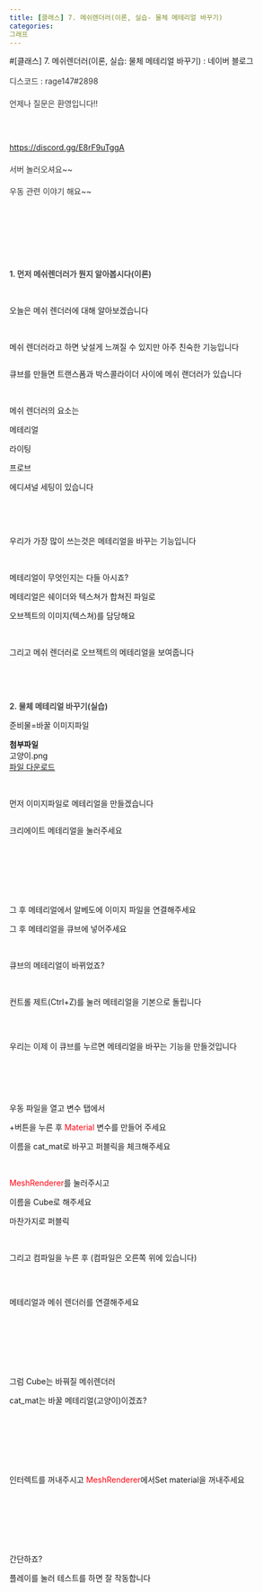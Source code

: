 ```yaml
---
title: [클래스] 7. 메쉬렌더러(이론, 실습- 물체 메테리얼 바꾸기)
categories:
그래프
---
```

#[클래스] 7. 메쉬렌더러(이론, 실습: 물체 메테리얼 바꾸기) : 네이버 블로그
<div class="wrap_rabbit pcol2 _param(1) _postViewArea222604964339" id="post-view222604964339">
<!-- Rabbit HTML --><div class="se-viewer se-theme-default" lang="ko-KR">
<!-- SE_DOC_HEADER_END -->
<div class="se-main-container">
<div class="se-component se-text se-l-default" id="SE-1b92cba2-12c3-4734-8e81-ede95ac182d8">
<div class="se-component-content">
<div class="se-section se-section-text se-l-default">
<div class="se-module se-module-text">
<!-- SE-TEXT { --><p class="se-text-paragraph se-text-paragraph-align-left" id="SE-026ed6e2-1025-41cc-bf18-c156fa68451b" style="line-height:1.8;"><span class="se-fs-fs15 se-ff-nanumgothic se-style-unset" id="SE-7ee25f3a-586a-49bc-91f3-8ead3bfbcf89" style="color:#333333;background-color:#ffffff;">디스코드 : rage147#2898</span></p><!-- } SE-TEXT --><!-- SE-TEXT { --><p class="se-text-paragraph se-text-paragraph-align-left" id="SE-714bac13-d2c5-4844-8515-8718148ae581" style="line-height:1.8;"><span class="se-fs-fs15 se-ff-nanumgothic se-style-unset" id="SE-3079d2f0-1765-4667-b3c0-a40b8f6f58fa" style="color:#333333;background-color:#ffffff;">언제나 질문은 환영입니다!!</span></p><!-- } SE-TEXT --><!-- SE-TEXT { --><p class="se-text-paragraph se-text-paragraph-align-left" id="SE-163aa24f-811b-4412-b7f7-34f2c73c32c4" style="line-height:1.8;"><span class="se-fs-fs15 se-ff-nanumgothic se-style-unset" id="SE-dd685475-84fd-4403-9a56-2fa0099cbf8d" style="color:#333333;background-color:#ffffff;">​</span></p><!-- } SE-TEXT --><!-- SE-TEXT { --><p class="se-text-paragraph se-text-paragraph-align-left" id="SE-f831c384-9a2d-4ca8-8cd3-bd06a78700b5" style="line-height:1.8;"><span class="se-fs-fs15 se-ff-nanumgothic se-style-unset" id="SE-fb396d85-4050-4e95-af86-3192042d6301" style="color:#608cba;background-color:#ffffff;"><a class="se-link" href="https://discord.gg/E8rF9uTggA" target="_blank"><u>https://discord.gg/E8rF9uTggA</u></a></span></p><!-- } SE-TEXT --><!-- SE-TEXT { --><p class="se-text-paragraph se-text-paragraph-align-left" id="SE-dfe38eee-a0ad-4ae0-b2c6-12566ce8575b" style="line-height:1.8;"><span class="se-fs-fs15 se-ff-nanumgothic se-style-unset" id="SE-3be981e0-d031-4152-bd78-b1a69f3fb74c" style="color:#333333;background-color:#ffffff;">서버 놀러오셔요~~</span></p><!-- } SE-TEXT --><!-- SE-TEXT { --><p class="se-text-paragraph se-text-paragraph-align-left" id="SE-8bcc14d8-0c2e-48ff-acac-b6bb04d09eb0" style="line-height:1.8;"><span class="se-fs-fs15 se-ff-nanumgothic se-style-unset" id="SE-db181ba3-4c0f-4665-8082-c978b70541da" style="color:#333333;background-color:#ffffff;">우동 관련 이야기 해요~~</span></p><!-- } SE-TEXT --><!-- SE-TEXT { --><p class="se-text-paragraph se-text-paragraph-align-left" id="SE-1a69d64b-dac3-4b17-800d-95972ff98c20" style="line-height:1.8;"><span class="se-fs-fs15 se-ff-nanumgothic se-style-unset" id="SE-707f7c2e-32a2-4364-8acd-b469d59d4fc8" style="color:#333333;">​</span></p><!-- } SE-TEXT --><!-- SE-TEXT { --><p class="se-text-paragraph se-text-paragraph-align-left" id="SE-55681369-f149-4fb2-9ec4-78313d1dff65" style="line-height:1.8;"><span class="se-fs-fs15 se-ff-nanumgothic se-style-unset" id="SE-d1890f6a-62f7-43ad-b0af-c5d723d9e9dd" style="color:#333333;">​</span></p><!-- } SE-TEXT --><!-- SE-TEXT { --><p class="se-text-paragraph se-text-paragraph-align-" id="SE-50a448f0-be25-4434-a3e0-3413028ef7c9" style=""><span class="se-fs- se-ff-" id="SE-71b1f38a-49a7-4ce0-888d-6d71cae93d2c" style="">​</span></p><!-- } SE-TEXT --><!-- SE-TEXT { --><p class="se-text-paragraph se-text-paragraph-align-" id="SE-4eba8ff9-1c66-4d32-a6f4-a43ac4a6089a" style=""><span class="se-fs-fs30 se-ff-nanumgothic se-style-unset" id="SE-e2661aec-2dfc-45e7-b3d0-c92f3bbcc888" style="color:#444444;background-color:#ffffff;"><b>1. 먼저 메쉬렌더러가 뭔지 알아봅시다(이론)</b></span></p><!-- } SE-TEXT --><!-- SE-TEXT { --><p class="se-text-paragraph se-text-paragraph-align-" id="SE-df519e35-d0ca-4fec-b1d6-cd39dfd6b7ed" style=""><span class="se-fs- se-ff-" id="SE-b38dbf21-a5d0-4d52-91e2-1e935d581897" style="">​</span></p><!-- } SE-TEXT --><!-- SE-TEXT { --><p class="se-text-paragraph se-text-paragraph-align-" id="SE-e38d15f3-eec4-4baa-8d5b-cc3cc215d3ae" style=""><span class="se-fs- se-ff-" id="SE-0cbd3209-86f1-4c52-b557-d829ef912b8d" style="">오늘은 메쉬 렌더러에 대해 알아보겠습니다</span></p><!-- } SE-TEXT --><!-- SE-TEXT { --><p class="se-text-paragraph se-text-paragraph-align-" id="SE-262bf3d8-1b06-4266-a021-e6a1e7cb8144" style=""><span class="se-fs- se-ff-" id="SE-95ff6fed-1738-4d5a-8fbd-7853207659e4" style="">​</span></p><!-- } SE-TEXT --><!-- SE-TEXT { --><p class="se-text-paragraph se-text-paragraph-align-" id="SE-99f9daff-cfbb-4880-9882-4e25616369bc" style=""><span class="se-fs- se-ff-" id="SE-6f672ded-f059-493d-bf23-de92b929fa79" style="">메쉬 렌더러라고 하면 낮설게 느껴질 수 있지만 아주 친숙한 기능입니다</span></p><!-- } SE-TEXT -->
</div>
</div>
</div>
</div> <div class="se-component se-image se-l-default" id="SE-838957e3-03ed-4fdd-86dc-5ba6b978c8a4">
<div class="se-component-content se-component-content-normal">
<div class="se-section se-section-image se-l-default se-section-align-" style="max-width:463px;">
<div class="se-module se-module-image" style="">
<a class="se-module-image-link __se_image_link __se_link" data-linkdata='{"id" : "SE-838957e3-03ed-4fdd-86dc-5ba6b978c8a4", "src" : "https://postfiles.pstatic.net/MjAyMTEyMjJfMTAx/MDAxNjQwMTY4NjkyNDUy.VJ_N2U1fiekRLe_Sub7eKKzZzNuQc9mwqb-jZ-CEpZUg.XUuzDNnpR51jTRC2gQSEX-osEPQ5HN8zEP04TIpSlncg.PNG.dls32208/image.png", "originalWidth" : "463", "originalHeight" : "618", "linkUse" : "false", "link" : ""}' data-linktype="img" href="#" onclick="return false;" style="">
<img alt="" class="se-image-resource" data-height="618" data-lazy-src="https://postfiles.pstatic.net/MjAyMTEyMjJfMTAx/MDAxNjQwMTY4NjkyNDUy.VJ_N2U1fiekRLe_Sub7eKKzZzNuQc9mwqb-jZ-CEpZUg.XUuzDNnpR51jTRC2gQSEX-osEPQ5HN8zEP04TIpSlncg.PNG.dls32208/image.png?type=w966" data-width="463" src="https://postfiles.pstatic.net/MjAyMTEyMjJfMTAx/MDAxNjQwMTY4NjkyNDUy.VJ_N2U1fiekRLe_Sub7eKKzZzNuQc9mwqb-jZ-CEpZUg.XUuzDNnpR51jTRC2gQSEX-osEPQ5HN8zEP04TIpSlncg.PNG.dls32208/image.png?type=w80_blur">
</img></a>
</div>
</div>
</div>
</div>
<div class="se-component se-text se-l-default" id="SE-b9aac020-d290-4c0e-a2fb-50999cd856f5">
<div class="se-component-content">
<div class="se-section se-section-text se-l-default">
<div class="se-module se-module-text">
<!-- SE-TEXT { --><p class="se-text-paragraph se-text-paragraph-align-" id="SE-8c00db47-7a99-4c97-bc04-4688d0d2a09a" style=""><span class="se-fs- se-ff-" id="SE-87862a15-141e-4ee9-bb11-f4dd0d26fd4c" style="">큐브를 만들면 트랜스폼과 박스콜라이더 사이에 메쉬 랜더러가 있습니다</span></p><!-- } SE-TEXT --><!-- SE-TEXT { --><p class="se-text-paragraph se-text-paragraph-align-" id="SE-4e9095df-baea-4791-ad20-e83f3db7eb4f" style=""><span class="se-fs- se-ff-" id="SE-e349e7a7-5463-4c23-a5e8-9cd4b6497331" style="">​</span></p><!-- } SE-TEXT --><!-- SE-TEXT { --><p class="se-text-paragraph se-text-paragraph-align-" id="SE-a3aaf52c-539a-427c-8d60-bb5882ee9ceb" style=""><span class="se-fs- se-ff-" id="SE-be12d4a9-8e92-4d98-9a8c-c6281a1c0fd9" style="">메쉬 렌더러의 요소는 </span></p><!-- } SE-TEXT --><!-- SE-TEXT { --><p class="se-text-paragraph se-text-paragraph-align-" id="SE-e82a97e3-d898-4d36-b887-33632487d70b" style=""><span class="se-fs- se-ff-" id="SE-76654ef8-6c0b-4092-8eee-b8254d8c988a" style="">메테리얼</span></p><!-- } SE-TEXT --><!-- SE-TEXT { --><p class="se-text-paragraph se-text-paragraph-align-" id="SE-f57aede4-ddf0-474a-940b-60e18a555f2d" style=""><span class="se-fs- se-ff-" id="SE-c917cc18-5100-4196-bda7-250cde4472da" style="">라이팅</span></p><!-- } SE-TEXT --><!-- SE-TEXT { --><p class="se-text-paragraph se-text-paragraph-align-" id="SE-87cbb624-6272-4ef7-b529-1fe4ad0b0605" style=""><span class="se-fs- se-ff-" id="SE-92f400dd-54ab-43a7-9bfe-15016db6c3b5" style="">프로브</span></p><!-- } SE-TEXT --><!-- SE-TEXT { --><p class="se-text-paragraph se-text-paragraph-align-" id="SE-41e76f1c-7f88-4801-aa75-76a87d96b625" style=""><span class="se-fs- se-ff-" id="SE-401eaa4c-db95-4edd-9d34-bfa10b119776" style="">에디셔널 세팅이 있습니다</span></p><!-- } SE-TEXT --><!-- SE-TEXT { --><p class="se-text-paragraph se-text-paragraph-align-" id="SE-ed778fa1-5d7f-47ae-899b-45009e117555" style=""><span class="se-fs- se-ff-" id="SE-11b4e66c-fdee-44ce-92e9-5c7dca7638ff" style="">​</span></p><!-- } SE-TEXT --><!-- SE-TEXT { --><p class="se-text-paragraph se-text-paragraph-align-" id="SE-7bd327b1-2c7d-4362-9921-fa4b518c426c" style=""><span class="se-fs- se-ff-" id="SE-b9653c92-f861-45a8-bec5-5c13c5a0fc73" style="">​</span></p><!-- } SE-TEXT --><!-- SE-TEXT { --><p class="se-text-paragraph se-text-paragraph-align-" id="SE-fcbbc1f5-1aaa-4480-8d42-93a988d1b81b" style=""><span class="se-fs- se-ff-" id="SE-f166d54d-a88b-43eb-9fa4-28efcd672452" style="">우리가 가장 많이 쓰는것은 메테리얼을 바꾸는 기능입니다</span></p><!-- } SE-TEXT --><!-- SE-TEXT { --><p class="se-text-paragraph se-text-paragraph-align-" id="SE-b7c221d1-718b-4ee4-a14e-cf89966ddb07" style=""><span class="se-fs- se-ff-" id="SE-c636616e-cf34-437c-bb11-c58843bfd381" style="">​</span></p><!-- } SE-TEXT --><!-- SE-TEXT { --><p class="se-text-paragraph se-text-paragraph-align-" id="SE-ac129d31-af48-4ac6-bdda-b504511c5d68" style=""><span class="se-fs- se-ff-" id="SE-3d5dc0ba-da5c-4766-ae07-61a339e46691" style="">메테리얼이 무엇인지는 다들 아시죠?</span></p><!-- } SE-TEXT --><!-- SE-TEXT { --><p class="se-text-paragraph se-text-paragraph-align-" id="SE-218dc0af-ff28-4cb8-9f6b-ec80650e946a" style=""><span class="se-fs- se-ff-" id="SE-3eb4ff49-de6b-4393-baa6-a76b98109076" style="">메테리얼은 쉐이더와 텍스쳐가 합쳐진 파일로</span></p><!-- } SE-TEXT --><!-- SE-TEXT { --><p class="se-text-paragraph se-text-paragraph-align-" id="SE-3d1155fa-6abc-415f-8f67-d251891b3ad8" style=""><span class="se-fs- se-ff-" id="SE-6ea4b421-45bf-47b4-9e21-56a0efc08897" style="">오브젝트의 이미지(텍스쳐)를 담당해요</span></p><!-- } SE-TEXT --><!-- SE-TEXT { --><p class="se-text-paragraph se-text-paragraph-align-" id="SE-a4a9c4fe-c88a-4e1f-a141-a54b9c8ac620" style=""><span class="se-fs- se-ff-" id="SE-083a0083-39d0-4a6d-8992-1eeb4515ceb8" style="">​</span></p><!-- } SE-TEXT --><!-- SE-TEXT { --><p class="se-text-paragraph se-text-paragraph-align-" id="SE-fbaec2c3-82b5-4178-9285-a71dc1faafe5" style=""><span class="se-fs- se-ff-" id="SE-83c1e6b6-7fbf-4829-a1d2-ad00856c2329" style="">그리고 메쉬 렌더러로 오브젝트의 메테리얼을 보여줍니다</span></p><!-- } SE-TEXT --><!-- SE-TEXT { --><p class="se-text-paragraph se-text-paragraph-align-" id="SE-9724196d-4871-4a37-872b-978593342fd1" style=""><span class="se-fs- se-ff-" id="SE-8d80c5e3-a68f-4167-8aba-1006d4e24365" style="">​</span></p><!-- } SE-TEXT --><!-- SE-TEXT { --><p class="se-text-paragraph se-text-paragraph-align-" id="SE-f218b399-e1b3-4e81-b6e6-ed99386e02e0" style=""><span class="se-fs- se-ff-" id="SE-df444fc5-203e-44ab-99e1-1f667e7603a6" style="">​</span></p><!-- } SE-TEXT --><!-- SE-TEXT { --><p class="se-text-paragraph se-text-paragraph-align-" id="SE-f3afc82c-ca6e-4459-964c-aac42067072e" style=""><span class="se-fs-fs30 se-ff-nanumgothic se-style-unset" id="SE-df58042d-dc93-4367-b717-bc987c4b0a03" style="color:#444444;background-color:#ffffff;"><b>2. 물체 메테리얼 바꾸기(실습)</b></span></p><!-- } SE-TEXT --><!-- SE-TEXT { --><p class="se-text-paragraph se-text-paragraph-align-" id="SE-743df5e3-e0ef-4444-9957-7451ede69176" style=""><span class="se-fs- se-ff-" id="SE-44868656-d70e-449c-ba63-f89d75938cb1" style="">준비물=바꿀 이미지파일 </span></p><!-- } SE-TEXT -->
</div>
</div>
</div>
</div> <div class="se-component se-file se-l-default" id="SE-63f38bb4-d107-4274-8652-26220531e28d">
<div class="se-component-content">
<div class="se-section se-section-file se-l-default se-section-align-">
<div class="se-module se-module-file">
<span class="se-file-icon"><strong class="se-blind">첨부파일</strong></span>
<div class="se-file-name-container">
<span class="se-file-name">고양이</span><span class="se-file-extension">.png</span>
</div>
<a class="se-file-save-button __se_link" data-linkdata='{"link": "https://blogattach.naver.net/37a22b9888dbd30f23c2a697a9483148e8b743a0ef/20211226_266_blogfile/dls32208_1640493492725_fPv7ob_png/%EA%B3%A0%EC%96%91%EC%9D%B4.png"}' data-linktype="file" href="https://blogattach.naver.net/37a22b9888dbd30f23c2a697a9483148e8b743a0ef/20211226_266_blogfile/dls32208_1640493492725_fPv7ob_png/%EA%B3%A0%EC%96%91%EC%9D%B4.png" role="button" target="_blank">
<span class="se-blind">파일 다운로드</span>
</a>
</div>
</div>
</div>
<script class="__se_module_data" data-module='{"type":"v2_file", "id" :"SE-63f38bb4-d107-4274-8652-26220531e28d", "data" : { "link": "https://blogattach.naver.net/37a22b9888dbd30f23c2a697a9483148e8b743a0ef/20211226_266_blogfile/dls32208_1640493492725_fPv7ob_png/%EA%B3%A0%EC%96%91%EC%9D%B4.png"}}' type="text/data"></script>
</div> <div class="se-component se-text se-l-default" id="SE-0dd25b65-38cc-4495-a504-5aeae3c760fe">
<div class="se-component-content">
<div class="se-section se-section-text se-l-default">
<div class="se-module se-module-text">
<!-- SE-TEXT { --><p class="se-text-paragraph se-text-paragraph-align-" id="SE-0685c059-8226-47ec-9626-ed33dc8e27c6" style=""><span class="se-fs- se-ff-" id="SE-6dd46359-5780-4c83-b1c0-50cf708513dc" style="">​</span></p><!-- } SE-TEXT --><!-- SE-TEXT { --><p class="se-text-paragraph se-text-paragraph-align-" id="SE-627993f8-4b7d-4b10-a053-4131004f3609" style=""><span class="se-fs- se-ff-" id="SE-06660c5f-cccc-467b-8778-7bac19a340c2" style="">먼저 이미지파일로 메테리얼을 만들겠습니다</span></p><!-- } SE-TEXT -->
</div>
</div>
</div>
</div> <div class="se-component se-image se-l-default" id="SE-49d15f8f-ea26-4c57-b99b-38f4700d86c7">
<div class="se-component-content se-component-content-normal">
<div class="se-section se-section-image se-l-default se-section-align-" style="max-width:865px;">
<div class="se-module se-module-image" style="">
<a class="se-module-image-link __se_image_link __se_link" data-linkdata='{"id" : "SE-49d15f8f-ea26-4c57-b99b-38f4700d86c7", "src" : "https://postfiles.pstatic.net/MjAyMTEyMjZfMTM3/MDAxNjQwNDQ3MjI1NTk2.RMRWl9Iiw366dT4K_bocaFH1uMw0uwGTrFVRxqPlKgwg.MqndsDUq9iz4lQZ8NltUgXwSEEjjRbVfOBQROoqG3EQg.PNG.dls32208/image.png", "originalWidth" : "865", "originalHeight" : "867", "linkUse" : "false", "link" : ""}' data-linktype="img" href="#" onclick="return false;" style="">
<img alt="" class="se-image-resource" data-height="867" data-lazy-src="https://postfiles.pstatic.net/MjAyMTEyMjZfMTM3/MDAxNjQwNDQ3MjI1NTk2.RMRWl9Iiw366dT4K_bocaFH1uMw0uwGTrFVRxqPlKgwg.MqndsDUq9iz4lQZ8NltUgXwSEEjjRbVfOBQROoqG3EQg.PNG.dls32208/image.png?type=w966" data-width="865" src="https://postfiles.pstatic.net/MjAyMTEyMjZfMTM3/MDAxNjQwNDQ3MjI1NTk2.RMRWl9Iiw366dT4K_bocaFH1uMw0uwGTrFVRxqPlKgwg.MqndsDUq9iz4lQZ8NltUgXwSEEjjRbVfOBQROoqG3EQg.PNG.dls32208/image.png?type=w80_blur">
</img></a>
</div>
</div>
</div>
</div>
<div class="se-component se-text se-l-default" id="SE-291731bf-c5ee-4037-8b32-cbdbe5ebfb7d">
<div class="se-component-content">
<div class="se-section se-section-text se-l-default">
<div class="se-module se-module-text">
<!-- SE-TEXT { --><p class="se-text-paragraph se-text-paragraph-align-" id="SE-a9fca91c-d7fe-4b79-a79d-2b7cc4e0f5c1" style=""><span class="se-fs- se-ff-" id="SE-8ef9ea27-19e0-487c-9a50-7a7538a827d6" style="">크리에이트 메테리얼을 눌러주세요</span></p><!-- } SE-TEXT --><!-- SE-TEXT { --><p class="se-text-paragraph se-text-paragraph-align-" id="SE-00349d1a-87c1-476a-8af0-7b4a9756d765" style=""><span class="se-fs- se-ff-" id="SE-f80243d1-c390-4ee0-b021-f27b036eb208" style="">​</span></p><!-- } SE-TEXT --><!-- SE-TEXT { --><p class="se-text-paragraph se-text-paragraph-align-" id="SE-d63ea9c9-ef31-4a24-a688-051b605e937a" style=""><span class="se-fs- se-ff-" id="SE-37aae5f5-631e-4a6e-8728-17a8c9cedcaa" style="">​</span></p><!-- } SE-TEXT --><!-- SE-TEXT { --><p class="se-text-paragraph se-text-paragraph-align-" id="SE-f0b09099-c976-4559-b8e9-5ab5ba9b200d" style=""><span class="se-fs- se-ff-" id="SE-90b86b65-1ebf-486f-b0a6-d587708a7102" style="">​</span></p><!-- } SE-TEXT -->
</div>
</div>
</div>
</div> <div class="se-component se-image se-l-default" id="SE-4ae0d147-6dbc-4af5-b6ce-fb63be18d604">
<div class="se-component-content se-component-content-fit">
<div class="se-section se-section-image se-l-default se-section-align-">
<div class="se-module se-module-image" style="">
<a class="se-module-image-link __se_image_link __se_link" data-linkdata='{"id" : "SE-4ae0d147-6dbc-4af5-b6ce-fb63be18d604", "src" : "https://postfiles.pstatic.net/MjAyMTEyMjZfMTEy/MDAxNjQwNDQ3MzAxMTQz.5ooml1Ep-d_yoZX-LCniEglUjJm7MdJ5xMb5cma83hcg.PqsDDgO8puvO0mcRsMDulpdcBx4vKRjwJtEmFwiv65wg.PNG.dls32208/image.png", "originalWidth" : "1533", "originalHeight" : "954", "linkUse" : "false", "link" : ""}' data-linktype="img" href="#" onclick="return false;" style="">
<img alt="" class="se-image-resource" data-height="551" data-lazy-src="https://postfiles.pstatic.net/MjAyMTEyMjZfMTEy/MDAxNjQwNDQ3MzAxMTQz.5ooml1Ep-d_yoZX-LCniEglUjJm7MdJ5xMb5cma83hcg.PqsDDgO8puvO0mcRsMDulpdcBx4vKRjwJtEmFwiv65wg.PNG.dls32208/image.png?type=w966" data-width="886" src="https://postfiles.pstatic.net/MjAyMTEyMjZfMTEy/MDAxNjQwNDQ3MzAxMTQz.5ooml1Ep-d_yoZX-LCniEglUjJm7MdJ5xMb5cma83hcg.PqsDDgO8puvO0mcRsMDulpdcBx4vKRjwJtEmFwiv65wg.PNG.dls32208/image.png?type=w80_blur">
</img></a>
</div>
</div>
</div>
</div>
<div class="se-component se-text se-l-default" id="SE-d56cdc31-8334-4ebd-886d-450a6c04ce32">
<div class="se-component-content">
<div class="se-section se-section-text se-l-default">
<div class="se-module se-module-text">
<!-- SE-TEXT { --><p class="se-text-paragraph se-text-paragraph-align-" id="SE-5f66c3a7-dea8-409e-ab12-480483b2644c" style=""><span class="se-fs- se-ff-" id="SE-3bc3d5d0-ea8d-458e-9615-178dc4f22472" style="">그 후 메테리얼에서 알베도에 이미지 파일을 연결해주세요</span></p><!-- } SE-TEXT --><!-- SE-TEXT { --><p class="se-text-paragraph se-text-paragraph-align-" id="SE-87d4967f-ff84-4481-ab13-e919ee5b9157" style=""><span class="se-fs- se-ff-" id="SE-d52d37db-c4df-4439-8c66-28f3ad14ce92" style="">그 후 메테리얼을 큐브에 넣어주세요</span></p><!-- } SE-TEXT --><!-- SE-TEXT { --><p class="se-text-paragraph se-text-paragraph-align-" id="SE-a9eb83be-2ee0-449c-8243-c1c48f410507" style=""><span class="se-fs- se-ff-" id="SE-44f9396e-2f77-47f2-abfb-b932ca9e7206" style="">​</span></p><!-- } SE-TEXT --><!-- SE-TEXT { --><p class="se-text-paragraph se-text-paragraph-align-" id="SE-913ec3f7-b644-49b8-9be2-e25583bc1edb" style=""><span class="se-fs- se-ff-" id="SE-9eb4e6d3-8d67-497c-963c-04a8acb12fe1" style="">큐브의 메테리얼이 바뀌었죠?</span></p><!-- } SE-TEXT --><!-- SE-TEXT { --><p class="se-text-paragraph se-text-paragraph-align-" id="SE-827bf682-6f5c-4c77-87ce-9881f39c4a31" style=""><span class="se-fs- se-ff-" id="SE-53227294-d43e-49d2-a462-cb39ef30a558" style="">​</span></p><!-- } SE-TEXT --><!-- SE-TEXT { --><p class="se-text-paragraph se-text-paragraph-align-" id="SE-96c22b41-68cc-4911-a185-38c237d0fc51" style=""><span class="se-fs- se-ff-" id="SE-f32c522f-822d-40ba-baf6-43af5da2a44b" style="">컨트롤 제트(Ctrl+Z)를 눌러 메테리얼을 기본으로 돌립니다</span></p><!-- } SE-TEXT --><!-- SE-TEXT { --><p class="se-text-paragraph se-text-paragraph-align-" id="SE-81fae70f-4c04-4047-b005-24c579e73216" style=""><span class="se-fs- se-ff-" id="SE-33bf86a8-ad40-4e77-9c48-5f3807cfca2a" style="">​</span></p><!-- } SE-TEXT -->
</div>
</div>
</div>
</div> <div class="se-component se-image se-l-default" id="SE-c9f39010-5b68-4e06-a95e-71ddde05e86f">
<div class="se-component-content se-component-content-fit">
<div class="se-section se-section-image se-l-default se-section-align-">
<div class="se-module se-module-image" style="">
<a class="se-module-image-link __se_image_link __se_link" data-linkdata='{"id" : "SE-c9f39010-5b68-4e06-a95e-71ddde05e86f", "src" : "https://postfiles.pstatic.net/MjAyMTEyMjZfMjk5/MDAxNjQwNDQ3NTQwNjkx.hHR1p6dlJtBWS_pIovBghA1wImXiy8exQIURnoEe1dYg.C21Rc8-pPF8PY43pcQzCxYSBX8axX2RrZYZb06ntSlwg.PNG.dls32208/image.png", "originalWidth" : "1626", "originalHeight" : "951", "linkUse" : "false", "link" : ""}' data-linktype="img" href="#" onclick="return false;" style="">
<img alt="" class="se-image-resource" data-height="518" data-lazy-src="https://postfiles.pstatic.net/MjAyMTEyMjZfMjk5/MDAxNjQwNDQ3NTQwNjkx.hHR1p6dlJtBWS_pIovBghA1wImXiy8exQIURnoEe1dYg.C21Rc8-pPF8PY43pcQzCxYSBX8axX2RrZYZb06ntSlwg.PNG.dls32208/image.png?type=w966" data-width="886" src="https://postfiles.pstatic.net/MjAyMTEyMjZfMjk5/MDAxNjQwNDQ3NTQwNjkx.hHR1p6dlJtBWS_pIovBghA1wImXiy8exQIURnoEe1dYg.C21Rc8-pPF8PY43pcQzCxYSBX8axX2RrZYZb06ntSlwg.PNG.dls32208/image.png?type=w80_blur">
</img></a>
</div>
</div>
</div>
</div>
<div class="se-component se-text se-l-default" id="SE-7a4fa230-a6f8-4e23-aeff-8eac8718c3b6">
<div class="se-component-content">
<div class="se-section se-section-text se-l-default">
<div class="se-module se-module-text">
<!-- SE-TEXT { --><p class="se-text-paragraph se-text-paragraph-align-" id="SE-c4a0ae06-6a96-48cc-9b44-212d6083becd" style=""><span class="se-fs- se-ff-" id="SE-860547e8-d323-4e28-a4a7-8ab8237bd0d5" style="">우리는 이제 이 큐브를 누르면 메테리얼을 바꾸는 기능을 만들것입니다</span></p><!-- } SE-TEXT --><!-- SE-TEXT { --><p class="se-text-paragraph se-text-paragraph-align-" id="SE-0997dc72-dc6f-42be-9769-e1039d61f352" style=""><span class="se-fs- se-ff-" id="SE-0ec523a8-3e60-4024-8d45-43a78df890af" style="">​</span></p><!-- } SE-TEXT --><!-- SE-TEXT { --><p class="se-text-paragraph se-text-paragraph-align-" id="SE-1dc98d74-9b5e-40e0-8680-140ad9d8f770" style=""><span class="se-fs- se-ff-" id="SE-f34224a6-4466-4574-8969-296027050fdb" style="">​</span></p><!-- } SE-TEXT -->
</div>
</div>
</div>
</div> <div class="se-component se-image se-l-default" id="SE-c54eaffa-d792-4848-bb84-465c40f15956">
<div class="se-component-content se-component-content-normal">
<div class="se-section se-section-image se-l-default se-section-align-" style="max-width:265px;">
<div class="se-module se-module-image" style="">
<a class="se-module-image-link __se_image_link __se_link" data-linkdata='{"id" : "SE-c54eaffa-d792-4848-bb84-465c40f15956", "src" : "https://postfiles.pstatic.net/MjAyMTEyMjZfMTY1/MDAxNjQwNDk1NDM0NTMz.hUD2q61XwCeXZtTab1bF3QeDHCm5bKfw7MU9NxUPa7og.khXjl70Z0EbRx9L-vphyPD8AlX4ssVGVuh63y5bE9nkg.PNG.dls32208/image.png", "originalWidth" : "265", "originalHeight" : "374", "linkUse" : "false", "link" : ""}' data-linktype="img" href="#" onclick="return false;" style="">
<img alt="" class="se-image-resource" data-height="374" data-lazy-src="https://postfiles.pstatic.net/MjAyMTEyMjZfMTY1/MDAxNjQwNDk1NDM0NTMz.hUD2q61XwCeXZtTab1bF3QeDHCm5bKfw7MU9NxUPa7og.khXjl70Z0EbRx9L-vphyPD8AlX4ssVGVuh63y5bE9nkg.PNG.dls32208/image.png?type=w966" data-width="265" src="https://postfiles.pstatic.net/MjAyMTEyMjZfMTY1/MDAxNjQwNDk1NDM0NTMz.hUD2q61XwCeXZtTab1bF3QeDHCm5bKfw7MU9NxUPa7og.khXjl70Z0EbRx9L-vphyPD8AlX4ssVGVuh63y5bE9nkg.PNG.dls32208/image.png?type=w80_blur"/>
</a>
</div>
</div>
</div>
</div>
<div class="se-component se-text se-l-default" id="SE-39b6cdcb-825e-4ae2-9bd2-dfa08dfe84d7">
<div class="se-component-content">
<div class="se-section se-section-text se-l-default">
<div class="se-module se-module-text">
<!-- SE-TEXT { --><p class="se-text-paragraph se-text-paragraph-align-" id="SE-1a68a549-fff3-4590-ac36-5267de3afea7" style=""><span class="se-fs- se-ff-" id="SE-de13322e-844b-4f50-be02-9b7c26ec24cf" style="">우동 파일을 열고 변수 탭에서</span></p><!-- } SE-TEXT --><!-- SE-TEXT { --><p class="se-text-paragraph se-text-paragraph-align-" id="SE-8260d271-154f-4988-b235-67487687fc40" style=""><span class="se-fs- se-ff-" id="SE-705ecc05-a7a1-4c61-8952-50fb3fc65089" style="">+버튼을 누른 후 </span><span class="se-fs- se-ff-" id="SE-2552525e-7897-4538-824b-8985bed4f109" style="color:#ff0010;">Material </span><span class="se-fs- se-ff-" id="SE-f1cc9604-5e19-4dfa-abe9-03f66263c356" style="color:#ff0010;">​</span><span class="se-fs- se-ff-" id="SE-0342519d-2f09-4386-8255-add3b68e457d" style="color:#ff0010;">​</span><span class="se-fs- se-ff-" id="SE-01dd5a5b-1da3-49d4-9c5e-6fdc2c734e44" style="">변수를 만들어 주세요</span></p><!-- } SE-TEXT --><!-- SE-TEXT { --><p class="se-text-paragraph se-text-paragraph-align-" id="SE-6727b43c-fc49-45fd-8473-1b3af4e3c95c" style=""><span class="se-fs- se-ff-" id="SE-98802540-f94c-43c8-9209-8be304ac8ea8" style="">이름을 cat_mat로 바꾸고 퍼블릭을 체크해주세요</span></p><!-- } SE-TEXT --><!-- SE-TEXT { --><p class="se-text-paragraph se-text-paragraph-align-" id="SE-f87748a9-ebbd-4649-b852-97a3c0769738" style=""><span class="se-fs- se-ff-" id="SE-f18ccfa3-3c0e-4324-b588-1d4be5d763a3" style="">​</span></p><!-- } SE-TEXT --><!-- SE-TEXT { --><p class="se-text-paragraph se-text-paragraph-align-" id="SE-75d974f2-e632-4c8c-84b7-4d57d611268a" style=""><span class="se-fs- se-ff-" id="SE-cfd55a05-20c6-4c8f-99e1-4c7d8f2fa2f5" style="color:#ff0010;">MeshRenderer</span><span class="se-fs- se-ff-" id="SE-557fdd37-37cc-4016-bd2b-7db74bb9e072" style="">를 눌러주시고</span></p><!-- } SE-TEXT --><!-- SE-TEXT { --><p class="se-text-paragraph se-text-paragraph-align-" id="SE-888e7480-91c0-41d0-a6e2-18578d8d9898" style=""><span class="se-fs- se-ff-" id="SE-bfa402de-a371-4fb3-ba6d-0cb420cf1eef" style="">이름을 Cube로 해주세요</span></p><!-- } SE-TEXT --><!-- SE-TEXT { --><p class="se-text-paragraph se-text-paragraph-align-" id="SE-2f5326ab-edcc-4ff5-9696-6b4e034b0a1d" style=""><span class="se-fs- se-ff-" id="SE-6173f343-5a1c-4897-9c41-ec4ee804eea2" style="">마찬가지로 퍼블릭</span></p><!-- } SE-TEXT --><!-- SE-TEXT { --><p class="se-text-paragraph se-text-paragraph-align-" id="SE-17bd8e01-575b-4a17-806a-3c835505a81c" style=""><span class="se-fs- se-ff-" id="SE-c6a42b86-7f9d-499b-960c-fdd171611da8" style="">​</span></p><!-- } SE-TEXT --><!-- SE-TEXT { --><p class="se-text-paragraph se-text-paragraph-align-" id="SE-017d7565-fd25-4d24-9aaa-0aa896bee599" style=""><span class="se-fs- se-ff-" id="SE-ca7e7b21-e2e5-49d6-ad8c-d472aef60027" style="">그리고 컴파일을 누른 후 (컴파일은 오른쪽 위에 있습니다)</span></p><!-- } SE-TEXT --><!-- SE-TEXT { --><p class="se-text-paragraph se-text-paragraph-align-" id="SE-af3c51c9-13f8-4599-9939-b8ca8fbd3b8f" style=""><span class="se-fs- se-ff-" id="SE-93e8317a-4810-4ae7-b441-0d1a6d662c46" style="">​</span></p><!-- } SE-TEXT -->
</div>
</div>
</div>
</div> <div class="se-component se-image se-l-default" id="SE-aa2ec803-afdc-43ac-97c8-119bdda70ed7">
<div class="se-component-content se-component-content-fit">
<div class="se-section se-section-image se-l-default se-section-align-">
<div class="se-module se-module-image" style="">
<a class="se-module-image-link __se_image_link __se_link" data-linkdata='{"id" : "SE-aa2ec803-afdc-43ac-97c8-119bdda70ed7", "src" : "https://postfiles.pstatic.net/MjAyMTEyMjZfMjky/MDAxNjQwNDk1NTM1NjM4.MWb-SWpLtwa9LL0ioc7YParmrTCOQyeCli2E6NccYIUg.EWcwYjRzc5FYtNzjBlvQiA4ndgCSj-kXKyxDdjZrOIAg.PNG.dls32208/image.png", "originalWidth" : "1810", "originalHeight" : "813", "linkUse" : "false", "link" : ""}' data-linktype="img" href="#" onclick="return false;" style="">
<img alt="" class="se-image-resource" data-height="397" data-lazy-src="https://postfiles.pstatic.net/MjAyMTEyMjZfMjky/MDAxNjQwNDk1NTM1NjM4.MWb-SWpLtwa9LL0ioc7YParmrTCOQyeCli2E6NccYIUg.EWcwYjRzc5FYtNzjBlvQiA4ndgCSj-kXKyxDdjZrOIAg.PNG.dls32208/image.png?type=w966" data-width="886" src="https://postfiles.pstatic.net/MjAyMTEyMjZfMjky/MDAxNjQwNDk1NTM1NjM4.MWb-SWpLtwa9LL0ioc7YParmrTCOQyeCli2E6NccYIUg.EWcwYjRzc5FYtNzjBlvQiA4ndgCSj-kXKyxDdjZrOIAg.PNG.dls32208/image.png?type=w80_blur"/>
</a>
</div>
</div>
</div>
</div>
<div class="se-component se-text se-l-default" id="SE-1ff7414c-8c30-4eaa-ae85-64e6edb59406">
<div class="se-component-content">
<div class="se-section se-section-text se-l-default">
<div class="se-module se-module-text">
<!-- SE-TEXT { --><p class="se-text-paragraph se-text-paragraph-align-" id="SE-727bdf11-cec0-4f29-a211-479532019390" style=""><span class="se-fs- se-ff-" id="SE-0f0dc82a-383e-41ad-b3c9-c292312cb93c" style="">메테리얼과 메쉬 렌더러를 연결해주세요</span></p><!-- } SE-TEXT --><!-- SE-TEXT { --><p class="se-text-paragraph se-text-paragraph-align-" id="SE-4c24e4d4-47d2-48e9-816f-2ce746fe2a9c" style=""><span class="se-fs- se-ff-" id="SE-07ba5228-96a0-457f-a338-71aa7cb56ca2" style="">​</span></p><!-- } SE-TEXT --><!-- SE-TEXT { --><p class="se-text-paragraph se-text-paragraph-align-" id="SE-5dcb5fbe-44c5-40c1-921e-72e62677cc60" style=""><span class="se-fs- se-ff-" id="SE-e725cf70-49ab-4e38-b9c2-321781f47698" style="">​</span></p><!-- } SE-TEXT --><!-- SE-TEXT { --><p class="se-text-paragraph se-text-paragraph-align-" id="SE-09777757-9e08-44af-8f97-a5ad06c0a5b3" style=""><span class="se-fs- se-ff-" id="SE-a8d3ab7b-4ef2-4d71-9874-02cd6a70c87b" style="">​</span></p><!-- } SE-TEXT -->
</div>
</div>
</div>
</div> <div class="se-component se-image se-l-default" id="SE-3bfff3dc-ca86-4be1-9404-655e5d2abe9a">
<div class="se-component-content se-component-content-normal">
<div class="se-section se-section-image se-l-default se-section-align-" style="max-width:413px;">
<div class="se-module se-module-image" style="">
<a class="se-module-image-link __se_image_link __se_link" data-linkdata='{"id" : "SE-3bfff3dc-ca86-4be1-9404-655e5d2abe9a", "src" : "https://postfiles.pstatic.net/MjAyMTEyMjZfMjE0/MDAxNjQwNDk1MTA4OTU4.R2aqRtbBn_RaGqrNtaDc2YzvkRSkFuaXEiEmJEftk3gg.VBsipuqu7ZbI_6qrd_Yknq7sPtHeY3v48BfAOiCL5f8g.PNG.dls32208/image.png", "originalWidth" : "413", "originalHeight" : "145", "linkUse" : "false", "link" : ""}' data-linktype="img" href="#" onclick="return false;" style="">
<img alt="" class="se-image-resource" data-height="145" data-lazy-src="https://postfiles.pstatic.net/MjAyMTEyMjZfMjE0/MDAxNjQwNDk1MTA4OTU4.R2aqRtbBn_RaGqrNtaDc2YzvkRSkFuaXEiEmJEftk3gg.VBsipuqu7ZbI_6qrd_Yknq7sPtHeY3v48BfAOiCL5f8g.PNG.dls32208/image.png?type=w966" data-width="413" src="https://postfiles.pstatic.net/MjAyMTEyMjZfMjE0/MDAxNjQwNDk1MTA4OTU4.R2aqRtbBn_RaGqrNtaDc2YzvkRSkFuaXEiEmJEftk3gg.VBsipuqu7ZbI_6qrd_Yknq7sPtHeY3v48BfAOiCL5f8g.PNG.dls32208/image.png?type=w80_blur"/>
</a>
</div>
</div>
</div>
</div>
<div class="se-component se-text se-l-default" id="SE-73ea876b-e8c4-4512-91d9-3fd38e6201bb">
<div class="se-component-content">
<div class="se-section se-section-text se-l-default">
<div class="se-module se-module-text">
<!-- SE-TEXT { --><p class="se-text-paragraph se-text-paragraph-align-" id="SE-32f9ed43-e4e4-4ac6-a635-a256b6ea7f48" style=""><span class="se-fs- se-ff-" id="SE-bd181474-aeb9-48c8-adb9-6ffb0adcbafc" style="">그럼 Cube는 바꿔질 메쉬렌더러</span></p><!-- } SE-TEXT --><!-- SE-TEXT { --><p class="se-text-paragraph se-text-paragraph-align-" id="SE-9af3b222-bebc-476e-ba70-b1fa151db6b7" style=""><span class="se-fs- se-ff-" id="SE-f420310b-07b5-4e4c-b764-150c7cdfe2d6" style="">cat_mat는 바꿀 메테리얼(고양이)이겠죠?</span></p><!-- } SE-TEXT --><!-- SE-TEXT { --><p class="se-text-paragraph se-text-paragraph-align-" id="SE-84ae77a7-a097-47c6-8626-7fab0bb09e77" style=""><span class="se-fs- se-ff-" id="SE-e1f37655-691e-4f54-931a-8659c53c2d95" style="">​</span></p><!-- } SE-TEXT --><!-- SE-TEXT { --><p class="se-text-paragraph se-text-paragraph-align-" id="SE-83d6aa30-e137-4cc1-aef4-61580b7a79f3" style=""><span class="se-fs- se-ff-" id="SE-dd3fabc5-731f-4d21-8879-98cc0f15e9db" style="">​</span></p><!-- } SE-TEXT --><!-- SE-TEXT { --><p class="se-text-paragraph se-text-paragraph-align-" id="SE-4b05cb9d-9503-4983-841c-77a5c7af5f2b" style=""><span class="se-fs- se-ff-" id="SE-6ed28323-6b57-4062-81e4-b3d566f02c65" style="">​</span></p><!-- } SE-TEXT -->
</div>
</div>
</div>
</div> <div class="se-component se-image se-l-default" id="SE-eda20ea1-552b-40ac-8bdd-5648845a527c">
<div class="se-component-content se-component-content-normal">
<div class="se-section se-section-image se-l-default se-section-align-" style="max-width:523px;">
<div class="se-module se-module-image" style="">
<a class="se-module-image-link __se_image_link __se_link" data-linkdata='{"id" : "SE-eda20ea1-552b-40ac-8bdd-5648845a527c", "src" : "https://postfiles.pstatic.net/MjAyMTEyMjZfMjUw/MDAxNjQwNDk1MzIyMjIw.kCtJhe3A6fLGh3Ro5H-JEyz4f9EBQD9eQRyEq9jEYHMg.Hm9hlhLTfkofxUirPbzeAVdaWJ6qA6Yzao0Zc392hKUg.PNG.dls32208/image.png", "originalWidth" : "523", "originalHeight" : "266", "linkUse" : "false", "link" : ""}' data-linktype="img" href="#" onclick="return false;" style="">
<img alt="" class="se-image-resource" data-height="266" data-lazy-src="https://postfiles.pstatic.net/MjAyMTEyMjZfMjUw/MDAxNjQwNDk1MzIyMjIw.kCtJhe3A6fLGh3Ro5H-JEyz4f9EBQD9eQRyEq9jEYHMg.Hm9hlhLTfkofxUirPbzeAVdaWJ6qA6Yzao0Zc392hKUg.PNG.dls32208/image.png?type=w966" data-width="523" src="https://postfiles.pstatic.net/MjAyMTEyMjZfMjUw/MDAxNjQwNDk1MzIyMjIw.kCtJhe3A6fLGh3Ro5H-JEyz4f9EBQD9eQRyEq9jEYHMg.Hm9hlhLTfkofxUirPbzeAVdaWJ6qA6Yzao0Zc392hKUg.PNG.dls32208/image.png?type=w80_blur"/>
</a>
</div>
</div>
</div>
</div>
<div class="se-component se-text se-l-default" id="SE-850c18ec-c902-4233-bd40-d6afe5f9f7f3">
<div class="se-component-content">
<div class="se-section se-section-text se-l-default">
<div class="se-module se-module-text">
<!-- SE-TEXT { --><p class="se-text-paragraph se-text-paragraph-align-" id="SE-a396b050-60de-41ed-a412-4411e983111c" style=""><span class="se-fs- se-ff-" id="SE-1f225c4e-a537-43ab-a615-8e68e1c68238" style="">인터렉트를 꺼내주시고 </span><span class="se-fs- se-ff-" id="SE-02d46cfc-c044-4983-89bc-d7c10a496215" style="color:#ff0010;">MeshRenderer</span><span class="se-fs- se-ff-" id="SE-c0a7819f-9b69-43cb-b2c7-d34c972ef524" style="">에서Set material을 꺼내주세요</span></p><!-- } SE-TEXT --><!-- SE-TEXT { --><p class="se-text-paragraph se-text-paragraph-align-" id="SE-3ca15691-c162-45e3-b416-e0762945d097" style=""><span class="se-fs- se-ff-" id="SE-4bbe5212-2340-49e5-8852-6f4780c7211a" style="">​</span></p><!-- } SE-TEXT --><!-- SE-TEXT { --><p class="se-text-paragraph se-text-paragraph-align-" id="SE-19aec640-6ba4-4c12-9ebb-b4f7074377ec" style=""><span class="se-fs- se-ff-" id="SE-0633393c-92f4-47d4-8bd9-ef34b68c02e2" style="">​</span></p><!-- } SE-TEXT -->
</div>
</div>
</div>
</div> <div class="se-component se-image se-l-default" id="SE-b68c173f-9cf7-4ab7-b838-43bbeabc9488">
<div class="se-component-content se-component-content-normal">
<div class="se-section se-section-image se-l-default se-section-align-" style="max-width:549px;">
<div class="se-module se-module-image" style="">
<a class="se-module-image-link __se_image_link __se_link" data-linkdata='{"id" : "SE-b68c173f-9cf7-4ab7-b838-43bbeabc9488", "src" : "https://postfiles.pstatic.net/MjAyMTEyMjZfNzUg/MDAxNjQwNDk1NjE5MDgx._5_4JqjjT5QL_Q5sv_rVGBbhyJAQapY3QWb0WFmc7OIg.ODFKyOBKP6fVTtSbrL7xl2h499WSk7UMI_XA7AD63-kg.PNG.dls32208/image.png", "originalWidth" : "549", "originalHeight" : "350", "linkUse" : "false", "link" : ""}' data-linktype="img" href="#" onclick="return false;" style="">
<img alt="" class="se-image-resource" data-height="350" data-lazy-src="https://postfiles.pstatic.net/MjAyMTEyMjZfNzUg/MDAxNjQwNDk1NjE5MDgx._5_4JqjjT5QL_Q5sv_rVGBbhyJAQapY3QWb0WFmc7OIg.ODFKyOBKP6fVTtSbrL7xl2h499WSk7UMI_XA7AD63-kg.PNG.dls32208/image.png?type=w966" data-width="549" src="https://postfiles.pstatic.net/MjAyMTEyMjZfNzUg/MDAxNjQwNDk1NjE5MDgx._5_4JqjjT5QL_Q5sv_rVGBbhyJAQapY3QWb0WFmc7OIg.ODFKyOBKP6fVTtSbrL7xl2h499WSk7UMI_XA7AD63-kg.PNG.dls32208/image.png?type=w80_blur"/>
</a>
</div>
</div>
</div>
</div>
<div class="se-component se-text se-l-default" id="SE-e417b040-39ec-4abe-b129-cbb932244c56">
<div class="se-component-content">
<div class="se-section se-section-text se-l-default">
<div class="se-module se-module-text">
<!-- SE-TEXT { --><p class="se-text-paragraph se-text-paragraph-align-" id="SE-13f8dfd7-353f-4358-a284-50bf8075d11d" style=""><span class="se-fs- se-ff-" id="SE-36721765-4bde-4ecb-92de-3b0b61f7d757" style="">​</span></p><!-- } SE-TEXT --><!-- SE-TEXT { --><p class="se-text-paragraph se-text-paragraph-align-" id="SE-165aeebf-a17f-4fdb-9666-1bb8de7e6104" style=""><span class="se-fs- se-ff-" id="SE-a50aa902-ed0c-4d27-9b51-3470abcfa402" style="">간단하죠?</span></p><!-- } SE-TEXT --><!-- SE-TEXT { --><p class="se-text-paragraph se-text-paragraph-align-" id="SE-758272a4-d8b0-4ec5-8e16-5ed05cff5a5b" style=""><span class="se-fs- se-ff-" id="SE-3fd89c5f-cd3f-4b3a-8698-13ab6d96394e" style="">플레이를 눌러 테스트를 하면 잘 작동합니다</span></p><!-- } SE-TEXT --><!-- SE-TEXT { --><p class="se-text-paragraph se-text-paragraph-align-" id="SE-7e9adc61-7aa6-44f6-b19a-be42c7f8a706" style=""><span class="se-fs- se-ff-" id="SE-b0887396-ed22-4499-be29-d6608c23b023" style="">​</span></p><!-- } SE-TEXT -->
</div>
</div>
</div>
</div> <div class="se-component se-image se-l-default" id="SE-cf77d192-0ace-4bf2-b0ba-d50497402d81">
<div class="se-component-content se-component-content-normal">
<div class="se-section se-section-image se-l-default se-section-align-" style="max-width:817px;">
<div class="se-module se-module-image" style="">
<a class="se-module-image-link __se_image_link __se_link" data-linkdata='{"id" : "SE-cf77d192-0ace-4bf2-b0ba-d50497402d81", "src" : "https://postfiles.pstatic.net/MjAyMTEyMjZfMTg5/MDAxNjQwNDk2OTY1MTg1.JLplDwuoqN-qnW5ECB9dNN9ll--43F-53d_XNvvsTPwg.erX7JTHaSsL2kmYxkGn6eOWsZMVxjMtl1sRPASeasygg.PNG.dls32208/image.png", "originalWidth" : "817", "originalHeight" : "745", "linkUse" : "false", "link" : ""}' data-linktype="img" href="#" onclick="return false;" style="">
<img alt="" class="se-image-resource" data-height="745" data-lazy-src="https://postfiles.pstatic.net/MjAyMTEyMjZfMTg5/MDAxNjQwNDk2OTY1MTg1.JLplDwuoqN-qnW5ECB9dNN9ll--43F-53d_XNvvsTPwg.erX7JTHaSsL2kmYxkGn6eOWsZMVxjMtl1sRPASeasygg.PNG.dls32208/image.png?type=w966" data-width="817" src="https://postfiles.pstatic.net/MjAyMTEyMjZfMTg5/MDAxNjQwNDk2OTY1MTg1.JLplDwuoqN-qnW5ECB9dNN9ll--43F-53d_XNvvsTPwg.erX7JTHaSsL2kmYxkGn6eOWsZMVxjMtl1sRPASeasygg.PNG.dls32208/image.png?type=w80_blur"/>
</a>
</div>
</div>
</div>
</div>
<div class="se-component se-text se-l-default" id="SE-bcde2d57-da13-4e50-a99d-e034c54e8435">
<div class="se-component-content">
<div class="se-section se-section-text se-l-default">
<div class="se-module se-module-text">
<!-- SE-TEXT { --><p class="se-text-paragraph se-text-paragraph-align-" id="SE-6c918b9d-934f-47fa-b724-e986c71ce5e0" style=""><span class="se-fs- se-ff-" id="SE-34430968-5e5f-44d6-8fde-c8f39ed9af5d" style="">​</span></p><!-- } SE-TEXT --><!-- SE-TEXT { --><p class="se-text-paragraph se-text-paragraph-align-" id="SE-eb539ad0-6bf7-4b2c-944e-a550621592a8" style=""><span class="se-fs- se-ff-" id="SE-852ae8f8-5893-4320-8336-590d10b67f46" style="">​</span></p><!-- } SE-TEXT --><!-- SE-TEXT { --><p class="se-text-paragraph se-text-paragraph-align-" id="SE-35560751-29cb-4feb-a05f-29d8fe5691a8" style=""><span class="se-fs- se-ff-" id="SE-10057d22-6092-4516-b746-054adcc87d67" style="">​</span></p><!-- } SE-TEXT --><!-- SE-TEXT { --><p class="se-text-paragraph se-text-paragraph-align-" id="SE-219743af-6e47-4acc-98a6-b36c4ac4c3b4" style=""><span class="se-fs- se-ff-" id="SE-309e2d1b-7583-45f7-b22b-06ce8c5e64fd" style="">​</span></p><!-- } SE-TEXT --><!-- SE-TEXT { --><p class="se-text-paragraph se-text-paragraph-align-" id="SE-3e635461-560f-47bb-90e1-86b22722bf05" style=""><span class="se-fs- se-ff-" id="SE-e863b736-b39c-477e-952a-c0ddaa8ccdd4" style="">​</span></p><!-- } SE-TEXT --><!-- SE-TEXT { --><p class="se-text-paragraph se-text-paragraph-align-" id="SE-2c7a35b8-81eb-492c-9941-e3bc85271ca5" style=""><span class="se-fs- se-ff-" id="SE-a1bda57a-776c-45b8-a3e4-e65ad80b616a" style="">​</span></p><!-- } SE-TEXT --><!-- SE-TEXT { --><p class="se-text-paragraph se-text-paragraph-align-" id="SE-df1fb3a2-e710-49f5-8236-c43be61236aa" style=""><span class="se-fs- se-ff-" id="SE-3b41c01e-11ef-4cba-8a4e-09d9b99dfb93" style="">​</span></p><!-- } SE-TEXT --><!-- SE-TEXT { --><p class="se-text-paragraph se-text-paragraph-align-" id="SE-0a8c902c-0cd3-484e-8216-6199df037ca1" style=""><span class="se-fs- se-ff-" id="SE-945cb833-9ec0-49a0-994e-2de6f1ecabd5" style="">​</span></p><!-- } SE-TEXT --><!-- SE-TEXT { --><p class="se-text-paragraph se-text-paragraph-align-" id="SE-da8f8254-958c-4283-9a16-5fd4b9425b45" style=""><span class="se-fs- se-ff-" id="SE-19f6ff28-a246-4ca0-9beb-ff6079f25f47" style="">​</span></p><!-- } SE-TEXT --><!-- SE-TEXT { --><p class="se-text-paragraph se-text-paragraph-align-" id="SE-243f2fe6-bbb8-4a75-8c94-0eec1ecc1e76" style=""><span class="se-fs- se-ff-" id="SE-9cd9d3ee-7f5f-4ab7-9383-b6dbcca17ec3" style="">​</span></p><!-- } SE-TEXT --><!-- SE-TEXT { --><p class="se-text-paragraph se-text-paragraph-align-" id="SE-63c03601-7959-41ef-9da7-6ec0aa13e665" style=""><span class="se-fs- se-ff-" id="SE-039851c6-b738-46d6-882f-5076150c54d5" style="">​</span></p><!-- } SE-TEXT --><!-- SE-TEXT { --><p class="se-text-paragraph se-text-paragraph-align-" id="SE-0c5c907f-f394-4ee4-a968-291a956aa93d" style=""><span class="se-fs- se-ff-" id="SE-436c2f6f-60e6-4164-8147-94487cb31466" style="">​</span></p><!-- } SE-TEXT --><!-- SE-TEXT { --><p class="se-text-paragraph se-text-paragraph-align-" id="SE-5b6381ec-6a92-4f6b-8296-00ca405d22d5" style=""><span class="se-fs- se-ff-" id="SE-f6a2dd9d-5ee6-4f08-b5b2-463729b3709f" style="">​</span></p><!-- } SE-TEXT --><!-- SE-TEXT { --><p class="se-text-paragraph se-text-paragraph-align-" id="SE-7cc47cc2-8bc8-4580-8f5d-278d2175d137" style=""><span class="se-fs- se-ff-" id="SE-b70fbc7e-a1f8-4b9a-aca2-8a53a994519e" style="">​</span></p><!-- } SE-TEXT --><!-- SE-TEXT { --><p class="se-text-paragraph se-text-paragraph-align-" id="SE-281e86d5-ba67-4b94-b89e-896b1d073771" style=""><span class="se-fs- se-ff-" id="SE-7b337c10-b44d-4a17-8259-aeedf0e28309" style="">​</span></p><!-- } SE-TEXT --><!-- SE-TEXT { --><p class="se-text-paragraph se-text-paragraph-align-" id="SE-43f2fcde-cf65-4afb-be41-88e26cc47ad4" style=""><span class="se-fs- se-ff-" id="SE-a196f96a-62a3-47e6-a23e-dd5184ebe437" style="">​</span></p><!-- } SE-TEXT --><!-- SE-TEXT { --><p class="se-text-paragraph se-text-paragraph-align-" id="SE-501cd27d-041a-4c00-b514-ea7813e56f58" style=""><span class="se-fs- se-ff-" id="SE-00f5823a-9c90-4679-b926-f2e195acfbcf" style="">​</span></p><!-- } SE-TEXT --><!-- SE-TEXT { --><p class="se-text-paragraph se-text-paragraph-align-" id="SE-47e8fea0-35ea-4287-be7b-2529c94343fb" style=""><span class="se-fs- se-ff-" id="SE-77802cab-05e9-4247-b16d-c0ed988c2462" style="">​</span></p><!-- } SE-TEXT --><!-- SE-TEXT { --><p class="se-text-paragraph se-text-paragraph-align-" id="SE-b2b5b93e-b8b1-4853-85f2-afb4df3eb67d" style=""><span class="se-fs- se-ff-" id="SE-7dd21c9e-e21e-46cd-b996-841a4f2a5fda" style="">​</span></p><!-- } SE-TEXT --><!-- SE-TEXT { --><p class="se-text-paragraph se-text-paragraph-align-" id="SE-ff334bc0-b70c-41e7-93f4-02ac8a12fddb" style=""><span class="se-fs- se-ff-" id="SE-db890bf6-1131-411e-9358-fcf5b435e2d1" style="">​</span></p><!-- } SE-TEXT --><!-- SE-TEXT { --><p class="se-text-paragraph se-text-paragraph-align-" id="SE-cc00a0b8-aa31-40e5-bf83-da1eb9f85e23" style=""><span class="se-fs- se-ff-" id="SE-99b276c0-f9dd-42c6-93da-42e45681dd6d" style="">​</span></p><!-- } SE-TEXT --><!-- SE-TEXT { --><p class="se-text-paragraph se-text-paragraph-align-" id="SE-15a384eb-2fdc-4b58-aef7-b68e15d7ee63" style=""><span class="se-fs- se-ff-" id="SE-ac55c70e-ab02-403c-ab1e-8bb563a3a78c" style="">​</span></p><!-- } SE-TEXT --><!-- SE-TEXT { --><p class="se-text-paragraph se-text-paragraph-align-" id="SE-2fac81b4-4084-4977-b770-d0e7a2ec0b28" style=""><span class="se-fs- se-ff-" id="SE-db0e52cf-6b2e-40f2-af58-9196c4d791be" style="">​</span></p><!-- } SE-TEXT --><!-- SE-TEXT { --><p class="se-text-paragraph se-text-paragraph-align-" id="SE-5c70eb88-6848-42e1-81a6-3a1374327ecc" style=""><span class="se-fs- se-ff-" id="SE-4cd449b3-3d35-4350-b533-6931a503cefb" style="">​</span></p><!-- } SE-TEXT --><!-- SE-TEXT { --><p class="se-text-paragraph se-text-paragraph-align-" id="SE-caf0afb1-1129-46fc-8bd5-ed04f36ae40c" style=""><span class="se-fs- se-ff-" id="SE-71464ed4-acf6-497a-a270-417bfa892ebf" style="">​</span></p><!-- } SE-TEXT --><!-- SE-TEXT { --><p class="se-text-paragraph se-text-paragraph-align-" id="SE-10d6c903-6543-422d-a846-892988114a2d" style=""><span class="se-fs- se-ff-" id="SE-dc576cc8-0d3a-4a53-a08c-9ea3ba5c5869" style="">​</span></p><!-- } SE-TEXT --><!-- SE-TEXT { --><p class="se-text-paragraph se-text-paragraph-align-" id="SE-7e8e1e78-cc94-4f22-8e22-bac85bd482a3" style=""><span class="se-fs- se-ff-" id="SE-3b4b31ce-cefc-4fd8-8d7e-f043eea62daf" style="">​</span></p><!-- } SE-TEXT --><!-- SE-TEXT { --><p class="se-text-paragraph se-text-paragraph-align-" id="SE-63d302a7-35ab-436d-8210-877698beb0eb" style=""><span class="se-fs- se-ff-" id="SE-edbb09de-4387-40d7-a438-2450b8c206e3" style="">​</span></p><!-- } SE-TEXT --><!-- SE-TEXT { --><p class="se-text-paragraph se-text-paragraph-align-" id="SE-a21dc316-a8c0-4473-81bb-a02caf3d5530" style=""><span class="se-fs- se-ff-" id="SE-06df81af-2e63-4cc7-bfe2-0884c4b0fbba" style="">​</span></p><!-- } SE-TEXT --><!-- SE-TEXT { --><p class="se-text-paragraph se-text-paragraph-align-" id="SE-4b5423a2-5961-425c-bf42-d223cd4012fa" style=""><span class="se-fs- se-ff-" id="SE-68df8745-d78f-4493-96d7-97fa2009f9b1" style="">​</span></p><!-- } SE-TEXT --><!-- SE-TEXT { --><p class="se-text-paragraph se-text-paragraph-align-" id="SE-2ccbe48f-1645-46e2-b4cb-35b7eec9f0bc" style=""><span class="se-fs- se-ff-" id="SE-e5fd1f11-143b-44c3-9468-a5db8da410dc" style="">​</span></p><!-- } SE-TEXT --><!-- SE-TEXT { --><p class="se-text-paragraph se-text-paragraph-align-" id="SE-090a54d1-2fbb-427e-b48f-c12082c9e692" style=""><span class="se-fs- se-ff-" id="SE-86d9a59d-ee3d-4271-beb4-bda2739bfd9d" style="">​</span></p><!-- } SE-TEXT --><!-- SE-TEXT { --><p class="se-text-paragraph se-text-paragraph-align-" id="SE-6b75f16a-84ad-4128-95ef-2c883d58a707" style=""><span class="se-fs- se-ff-" id="SE-5999194c-1625-41df-8c2e-41c3a8e89a02" style="">​</span></p><!-- } SE-TEXT --><!-- SE-TEXT { --><p class="se-text-paragraph se-text-paragraph-align-" id="SE-e7692ea3-ad81-41e8-a4c8-cfe48c6fe159" style=""><span class="se-fs- se-ff-" id="SE-b496af32-7478-4434-bddc-a33aacd1e045" style="">​</span></p><!-- } SE-TEXT --><!-- SE-TEXT { --><p class="se-text-paragraph se-text-paragraph-align-" id="SE-a08dd60f-a939-487a-b772-1345a5cce6f1" style=""><span class="se-fs- se-ff-" id="SE-ff3c6471-b1d6-4db6-8cf9-32c31585e113" style="">​</span></p><!-- } SE-TEXT --><!-- SE-TEXT { --><p class="se-text-paragraph se-text-paragraph-align-" id="SE-b0009e82-8b30-4a25-9611-dcf6df4c924a" style=""><span class="se-fs- se-ff-" id="SE-ffb56492-c641-43c9-88da-46413338c055" style="">​</span></p><!-- } SE-TEXT --><!-- SE-TEXT { --><p class="se-text-paragraph se-text-paragraph-align-" id="SE-9b8a30c1-e7d2-47c3-b727-f66a410b354f" style=""><span class="se-fs- se-ff-" id="SE-d4fe0cdb-faf8-4799-97c4-f6eb3746381e" style="">​</span></p><!-- } SE-TEXT --><!-- SE-TEXT { --><p class="se-text-paragraph se-text-paragraph-align-" id="SE-35930eb4-3e0b-4517-ac9b-97acc6d54c59" style=""><span class="se-fs- se-ff-" id="SE-96935e90-a6f7-45cb-b8e7-803a0e6c452a" style="">​</span></p><!-- } SE-TEXT --><!-- SE-TEXT { --><p class="se-text-paragraph se-text-paragraph-align-" id="SE-88706688-53ff-4bb7-8e13-f5f38b576d80" style=""><span class="se-fs- se-ff-" id="SE-b6ea72ea-4aee-400d-beef-2247aabcaa11" style="">​</span></p><!-- } SE-TEXT --><!-- SE-TEXT { --><p class="se-text-paragraph se-text-paragraph-align-" id="SE-fef9d816-39ad-40bd-9d63-b4131daf59ca" style=""><span class="se-fs- se-ff-" id="SE-1119f088-90fd-43f8-8044-c9e93b27e21e" style="">​</span></p><!-- } SE-TEXT --><!-- SE-TEXT { --><p class="se-text-paragraph se-text-paragraph-align-" id="SE-d71f89e2-646c-402d-a883-c34c88cd56f3" style=""><span class="se-fs- se-ff-" id="SE-23246150-6931-46a9-801b-76a2d3f5845b" style="">​</span></p><!-- } SE-TEXT --><!-- SE-TEXT { --><p class="se-text-paragraph se-text-paragraph-align-" id="SE-31dc6024-a35e-4fa3-bd53-f22561230f11" style=""><span class="se-fs- se-ff-" id="SE-3a4e0011-3c1f-4fb3-a5e8-9a141f2c3c60" style="">​</span></p><!-- } SE-TEXT --><!-- SE-TEXT { --><p class="se-text-paragraph se-text-paragraph-align-" id="SE-7eb49240-50e0-452f-8dc3-0f31c8e561fe" style=""><span class="se-fs- se-ff-" id="SE-d6695d9a-3308-4fe8-bb39-679e2fa8a08b" style="">​</span></p><!-- } SE-TEXT --><!-- SE-TEXT { --><p class="se-text-paragraph se-text-paragraph-align-" id="SE-dd9d6b39-edb5-495b-9de6-f24749e7f9fc" style=""><span class="se-fs- se-ff-" id="SE-10ed7cdb-4100-4b6e-8dd6-b32f880a3d8c" style="">​</span></p><!-- } SE-TEXT --><!-- SE-TEXT { --><p class="se-text-paragraph se-text-paragraph-align-" id="SE-35f863b5-7847-4657-bab0-23ae972220c4" style=""><span class="se-fs- se-ff-" id="SE-de2385dc-9104-44ee-b4c4-142f857d1eb0" style="">​</span></p><!-- } SE-TEXT --><!-- SE-TEXT { --><p class="se-text-paragraph se-text-paragraph-align-" id="SE-9a9de3ef-64b5-44fa-a606-e698a1130e55" style=""><span class="se-fs- se-ff-" id="SE-f2f6c33c-32f6-4102-88d1-1dc187479409" style="">​</span></p><!-- } SE-TEXT --><!-- SE-TEXT { --><p class="se-text-paragraph se-text-paragraph-align-" id="SE-f20788a6-863c-4b44-840a-b0afafea09d1" style=""><span class="se-fs- se-ff-" id="SE-be6a2bab-80cf-4c1d-abdf-b7160edaf355" style="">​</span></p><!-- } SE-TEXT --><!-- SE-TEXT { --><p class="se-text-paragraph se-text-paragraph-align-" id="SE-5d72b70c-ab0c-4f8e-9af6-041f99055025" style=""><span class="se-fs- se-ff-" id="SE-b1cb8659-cba1-4572-aab4-56b05d8aba0e" style="">​</span></p><!-- } SE-TEXT --><!-- SE-TEXT { --><p class="se-text-paragraph se-text-paragraph-align-" id="SE-b80c41ef-4238-4867-b58a-d0a825d6ce3f" style=""><span class="se-fs- se-ff-" id="SE-5adc07e3-ddae-4a69-b156-422d3ffb65e8" style="">​</span></p><!-- } SE-TEXT --><!-- SE-TEXT { --><p class="se-text-paragraph se-text-paragraph-align-" id="SE-38957472-e803-44f6-919d-2b956f4a83ff" style=""><span class="se-fs- se-ff-" id="SE-d2bc34ab-2901-40e6-9d56-8feed31d5332" style="">​</span></p><!-- } SE-TEXT --><!-- SE-TEXT { --><p class="se-text-paragraph se-text-paragraph-align-" id="SE-77bb2355-1c30-41be-8e51-d54ab0475783" style=""><span class="se-fs- se-ff-" id="SE-f644323a-f73d-4fa4-b7bb-bca305e2322e" style="">​</span></p><!-- } SE-TEXT --><!-- SE-TEXT { --><p class="se-text-paragraph se-text-paragraph-align-" id="SE-00825846-45f5-4cf7-bc02-f4ffea44b32a" style=""><span class="se-fs- se-ff-" id="SE-50922895-8a8d-4868-839c-f5087ab6a2b3" style="">​</span></p><!-- } SE-TEXT --><!-- SE-TEXT { --><p class="se-text-paragraph se-text-paragraph-align-" id="SE-dabd4726-0397-4e27-b161-dadea7c126d7" style=""><span class="se-fs- se-ff-" id="SE-98eb197e-d44a-44fb-bbf9-f8ee5e20968f" style="">​</span></p><!-- } SE-TEXT --><!-- SE-TEXT { --><p class="se-text-paragraph se-text-paragraph-align-" id="SE-2879cfb4-6507-405d-9c78-8c7162bbf9d8" style=""><span class="se-fs- se-ff-" id="SE-66bfbffe-8a2d-42ef-8f74-f3930707cc7b" style="">​</span></p><!-- } SE-TEXT --><!-- SE-TEXT { --><p class="se-text-paragraph se-text-paragraph-align-" id="SE-34672d32-9503-4002-b6e8-2e578aaafa71" style=""><span class="se-fs- se-ff-" id="SE-37c48e88-2d77-46ee-bbbe-eea835dd7567" style="">​</span></p><!-- } SE-TEXT --><!-- SE-TEXT { --><p class="se-text-paragraph se-text-paragraph-align-" id="SE-1bacc372-e99e-4ea1-a622-b3cbe96e2c6b" style=""><span class="se-fs- se-ff-" id="SE-aed6b174-ff27-46b6-b93a-ae6a0669ced1" style="">​</span></p><!-- } SE-TEXT --><!-- SE-TEXT { --><p class="se-text-paragraph se-text-paragraph-align-" id="SE-2929c0a2-2ec5-40c7-9cd9-5d2267fa8507" style=""><span class="se-fs- se-ff-" id="SE-b8d4074b-d18c-41e4-9089-d8b51bda5ea3" style="">​</span></p><!-- } SE-TEXT --><!-- SE-TEXT { --><p class="se-text-paragraph se-text-paragraph-align-" id="SE-3a2c0011-1221-420b-9923-278ca335ac8e" style=""><span class="se-fs- se-ff-" id="SE-0c18227a-fd3b-4d44-a7b6-cae3f50cc1fd" style="">​</span></p><!-- } SE-TEXT --><!-- SE-TEXT { --><p class="se-text-paragraph se-text-paragraph-align-" id="SE-ee553cc5-2c30-4962-976d-02d83d758453" style=""><span class="se-fs- se-ff-" id="SE-2b734c69-7c64-4aee-80c3-24f3290cff38" style="">​</span></p><!-- } SE-TEXT --><!-- SE-TEXT { --><p class="se-text-paragraph se-text-paragraph-align-" id="SE-c4b68c49-b2c6-4600-9e39-0d0be79c19d3" style=""><span class="se-fs- se-ff-" id="SE-4a317039-9d22-41c9-9717-571505172f73" style="">​</span></p><!-- } SE-TEXT --><!-- SE-TEXT { --><p class="se-text-paragraph se-text-paragraph-align-" id="SE-a9808645-d9f5-438d-ac60-db807edc0618" style=""><span class="se-fs- se-ff-" id="SE-c337cc31-87ef-42ce-9558-a544cdf71ebe" style="">​</span></p><!-- } SE-TEXT --><!-- SE-TEXT { --><p class="se-text-paragraph se-text-paragraph-align-" id="SE-48bffea1-c5d2-4684-a0b3-fd538fcc2a63" style=""><span class="se-fs- se-ff-" id="SE-6fde6e1c-9e65-46e9-93e8-4e00cd9fca18" style="">​</span></p><!-- } SE-TEXT -->
</div>
</div>
</div>
</div> </div>
</div>
</div>